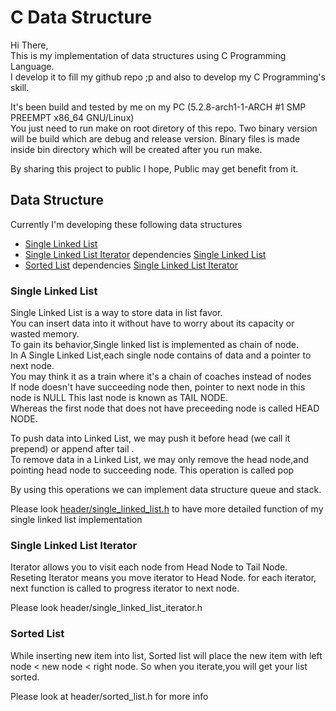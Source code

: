 # C Data Structure

Hi There,<br/>
This is my implementation of data structures using C Programming Language.<br/>
I develop it to fill my github repo ;p and also to develop my C Programming's skill.

It's been build and tested by me on my PC (5.2.8-arch1-1-ARCH #1 SMP PREEMPT x86_64 GNU/Linux)<br/>
You just need to run make on root diretory of this repo.
Two binary version will be build which are debug and release version.
Binary files is made inside bin directory which will be created after you run make.

By sharing this project to public I hope, Public may get benefit from it.


## Data Structure
Currently I'm developing these following data structures 
- [Single Linked List](https://github.com/ipgdbali/c-data-structure/blob/master/README.md#single-linked-list)
- [Single Linked List Iterator](https://github.com/ipgdbali/c-data-structure/blob/master/README.md#single-linked-list-iterator) dependencies [Single Linked List](https://github.com/ipgdbali/c-data-structure/blob/master/README.md#single-linked-list)
- [Sorted List](https://github.com/ipgdbali/c-data-structure/blob/master/README.md#sorted-list) dependencies [Single Linked List Iterator](https://github.com/ipgdbali/c-data-structure/blob/master/README.md#single-linked-list-iterator)

### Single Linked List
Single Linked List is a way to store data in list favor.<br/>
You can insert data into it without have to worry about its capacity or wasted memory.<br/>
To gain its behavior,Single linked list is implemented as chain of node.<br/>
In A Single Linked List,each single node contains of data and a pointer to next node.<br/>
You may think it as a train where it's a chain of coaches instead of nodes<br/>
If node doesn't have succeeding node then, pointer to next node in this node is NULL
This last node is known as TAIL NODE.<br/>
Whereas the first node that does not have preceeding node is called HEAD NODE.

To push data into Linked List, we may push it before head (we call it prepend) or
append after tail .<br/>
To remove data in a Linked List, we may only remove the head node,and pointing head node to succeeding node.
This operation is called pop<br/>

By using this operations we can implement data structure queue and stack.

Please look [header/single_linked_list.h](https://github.com/ipgdbali/c-data-structure/blob/master/header/single_linked_list.h) to have more detailed function of my single linked list implementation

### Single Linked List Iterator
Iterator allows you to visit each node from Head Node to Tail Node.
Reseting Iterator means you move iterator to Head Node.
for each iterator, next function is called to progress iterator to next node.

Please look header/single_linked_list_iterator.h
### Sorted List
While inserting new item into list,
Sorted list will place the new item with left node < new node < right node.
So when you iterate,you will get your list sorted.

Please look at header/sorted_list.h for more info

